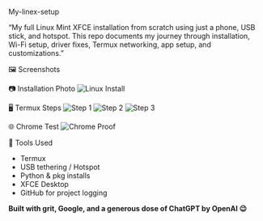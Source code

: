  My-linex-setup

“My full Linux Mint XFCE installation from scratch using just a phone, USB stick, and hotspot. This repo documents my journey through installation, Wi-Fi setup, driver fixes, Termux networking, app setup, and customizations.”


 🖼️ Screenshots

 📷 Installation Photo
![Linux Install](https://github.com/msallpurpose24/My-linex-setup/blob/main/17504653687482623265491090882772.jpg?raw=true)

 🖥️ Termux Steps
![Step 1](https://github.com/msallpurpose24/My-linex-setup/blob/main/Screenshot_20250620-000639_Termux.png?raw=true)
![Step 2](https://github.com/msallpurpose24/My-linex-setup/blob/main/Screenshot_20250620-000941_Termux.png?raw=true)
![Step 3](https://github.com/msallpurpose24/My-linex-setup/blob/main/Screenshot_20250620-001047_Termux.png?raw=true)

🌐 Chrome Test
![Chrome Proof](https://github.com/msallpurpose24/My-linex-setup/blob/main/Screenshot_20250619-194415_Chrome.png?raw=true)

 🤖 Tools Used
- Termux
- USB tethering / Hotspot
- Python & pkg installs
- XFCE Desktop
- GitHub for project logging


**Built with grit, Google, and a generous dose of ChatGPT by OpenAI 😉**

